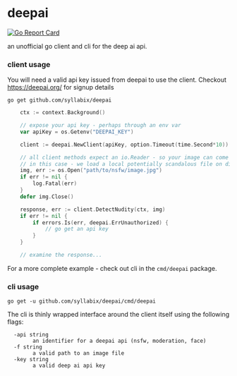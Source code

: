 # deepai
[![Go Report Card](https://goreportcard.com/badge/github.com/syllabix/deepai)](https://goreportcard.com/report/github.com/syllabix/deepai)

an unofficial go client and cli for the deep ai api.

### client usage

You will need a valid api key issued from deepai to use the client. Checkout https://deepai.org/ for signup details

```
go get github.com/syllabix/deepai
```

```go
    ctx := context.Background()

    // expose your api key - perhaps through an env var
    var apiKey = os.Getenv("DEEPAI_KEY")

    client := deepai.NewClient(apiKey, option.Timeout(time.Second*10))

    // all client methods expect an io.Reader - so your image can come from anywhere
    // in this case - we load a local potentially scandalous file on disk...
    img, err := os.Open("path/to/nsfw/image.jpg")
	if err != nil {
		log.Fatal(err)
	}
	defer img.Close()

    response, err := client.DetectNudity(ctx, img)
    if err != nil {
        if errors.Is(err, deepai.ErrUnauthorized) {
            // go get an api key
        }
    }

    // examine the response...
```

For a more complete example - check out cli in the `cmd/deepai` package.

### cli usage

```
go get -u github.com/syllabix/deepai/cmd/deepai
```

The cli is thinly wrapped interface around the client itself using the following flags:

```
  -api string
        an identifier for a deepai api (nsfw, moderation, face)
  -f string
        a valid path to an image file
  -key string
        a valid deep ai api key
```









